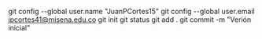 git config --global user.name "JuanPCortes15"
git config --global user.email jpcortes41@misena.edu.co
git init
git status
git add .
git commit -m "Verión inicial"
